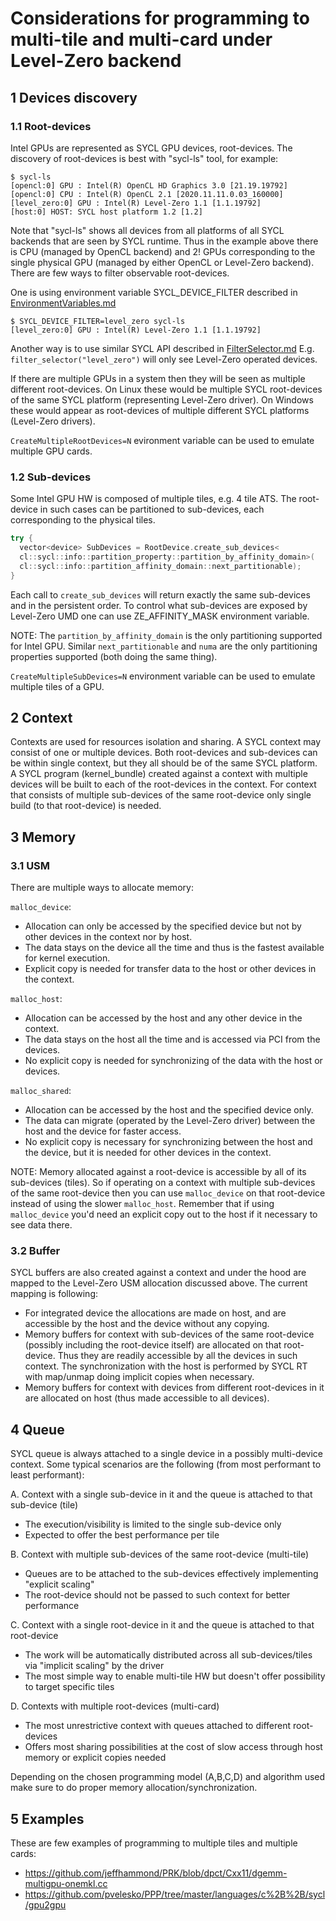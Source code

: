 # Considerations for programming to multi-tile and multi-card under Level-Zero backend

## 1 Devices discovery
### 1.1 Root-devices

Intel GPUs are represented as SYCL GPU devices, root-devices.
The discovery of root-devices is best with "sycl-ls" tool, for example:
	
```
$ sycl-ls
[opencl:0] GPU : Intel(R) OpenCL HD Graphics 3.0 [21.19.19792]
[opencl:0] CPU : Intel(R) OpenCL 2.1 [2020.11.11.0.03_160000]
[level_zero:0] GPU : Intel(R) Level-Zero 1.1 [1.1.19792]
[host:0] HOST: SYCL host platform 1.2 [1.2]
```

Note that "sycl-ls" shows all devices from all platforms of all SYCL backends that are seen
by SYCL runtime. Thus in the example above there is CPU (managed by OpenCL backend) and 2!
GPUs corresponding to the single physical GPU (managed by either OpenCL or Level-Zero backend).
There are few ways to filter observable root-devices.
	
One is using environment variable SYCL_DEVICE_FILTER described in [EnvironmentVariables.md](https://github.com/intel/llvm/blob/sycl/sycl/doc/EnvironmentVariables.md)
```
$ SYCL_DEVICE_FILTER=level_zero sycl-ls
[level_zero:0] GPU : Intel(R) Level-Zero 1.1 [1.1.19792]
```
Another way is to use similar SYCL API described in [FilterSelector.md](https://github.com/intel/llvm/blob/sycl/sycl/doc/extensions/FilterSelector/FilterSelector.adoc)
E.g. `filter_selector("level_zero")` will only see Level-Zero operated devices.

If there are multiple GPUs in a system then they will be seen as multiple different root-devices.
On Linux these would be multiple SYCL root-devices of the same SYCL platform (representing Level-Zero driver).
On Windows these would appear as root-devices of multiple different SYCL platforms (Level-Zero drivers).

`CreateMultipleRootDevices=N` evironment variable can be used to emulate multiple GPU cards.
	
### 1.2 Sub-devices
	
Some Intel GPU HW is composed of multiple tiles, e.g. 4 tile ATS.
The root-device in such cases can be partitioned to sub-devices, each corresponding to the physical tiles.

``` C++	
try {
  vector<device> SubDevices = RootDevice.create_sub_devices<
  cl::sycl::info::partition_property::partition_by_affinity_domain>(
  cl::sycl::info::partition_affinity_domain::next_partitionable);
}
```

Each call to `create_sub_devices` will return exactly the same sub-devices and in the persistent order.
To control what sub-devices are exposed by Level-Zero UMD one can use ZE_AFFINITY_MASK environment variable.

NOTE: The `partition_by_affinity_domain` is the only partitioning supported for Intel GPU.
Similar `next_partitionable` and `numa` are the only partitioning properties supported (both doing the same thing).

`CreateMultipleSubDevices=N` environment variable can be used to emulate multiple tiles of a GPU.

## 2 Context	
	
Contexts are used for resources isolation and sharing. A SYCL context may consist of one or multiple devices.
Both root-devices and sub-devices can be within single context, but they all should be of the same SYCL platform.
A SYCL program (kernel_bundle) created against a context with multiple devices will be built to each of the root-devices in the context.
For context that consists of multiple sub-devices of the same root-device only single build (to that root-device) is needed.
	
## 3 Memory
### 3.1 USM

There are multiple ways to allocate memory:

`malloc_device`:
- Allocation can only be accessed by the specified device but not by other devices in the context nor by host.
- The data stays on the device all the time and thus is the fastest available for kernel execution.
- Explicit copy is needed for transfer data to the host or other devices in the context.
				   
`malloc_host`:
- Allocation can be accessed by the host and any other device in the context.
- The data stays on the host all the time and is accessed via PCI from the devices.
- No explicit copy is needed for synchronizing of the data with the host or devices.
			   
`malloc_shared`:
- Allocation can be accessed by the host and the specified device only.
- The data can migrate (operated by the Level-Zero driver) between the host and the device for faster access.
- No explicit copy is necessary for synchronizing between the host and the device, but it is needed for other devices in the context.
				   
NOTE: Memory allocated against a root-device is accessible by all of its sub-devices (tiles).
So if operating on a context with multiple sub-devices of the same root-device then you can use `malloc_device` on that root-device instead of using the slower `malloc_host`.
Remember that if using `malloc_device` you'd need an explicit copy out to the host if it necessary to see data there.
					   
### 3.2 Buffer
	
SYCL buffers are also created against a context and under the hood are mapped to the Level-Zero USM allocation discussed above.
The current mapping is following:

- For integrated device the allocations are made on host, and are accessible by the host and the device without any copying.
- Memory buffers for context with sub-devices of the same root-device (possibly including the root-device itself) are allocated on that root-device.
   Thus they are readily accessible by all the devices in such context. The synchronization with the host is performed by SYCL RT with map/unmap doing implicit copies when necessary.
- Memory buffers for context with devices from different root-devices in it are allocated on host (thus made accessible to all devices).
	
## 4 Queue

SYCL queue is always attached to a single device in a possibly multi-device context.
Some typical scenarios are the following (from most performant to least performant):

A. Context with a single sub-device in it and the queue is attached to that sub-device (tile)
- The execution/visibility is limited to the single sub-device only
- Expected to offer the best performance per tile
		
B. Context with multiple sub-devices of the same root-device (multi-tile)
- Queues are to be attached to the sub-devices effectively implementing "explicit scaling"
- The root-device should not be passed to such context for better performance
	
C. Context with a single root-device in it and the queue is attached to that root-device
- The work will be automatically distributed across all sub-devices/tiles via "implicit scaling" by the driver
- The most simple way to enable multi-tile HW but doesn't offer possibility to target specific tiles
		
D. Contexts with multiple root-devices (multi-card)
- The most unrestrictive context with queues attached to different root-devices
- Offers most sharing possibilities at the cost of slow access through host memory or explicit copies needed

Depending on the chosen programming model (A,B,C,D) and algorithm used make sure to do proper memory allocation/synchronization.
				
## 5 Examples
	
These are few examples of programming to multiple tiles and multiple cards:
- https://github.com/jeffhammond/PRK/blob/dpct/Cxx11/dgemm-multigpu-onemkl.cc
- https://github.com/pvelesko/PPP/tree/master/languages/c%2B%2B/sycl/gpu2gpu
